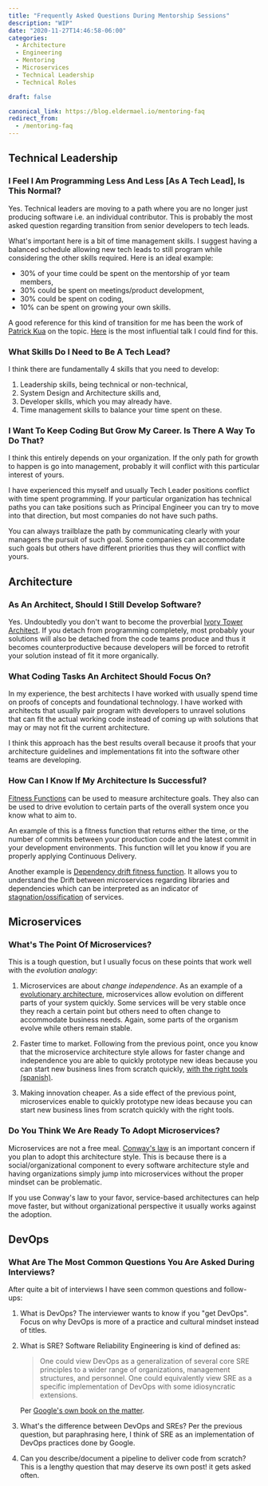 ```yaml
---
title: "Frequently Asked Questions During Mentorship Sessions"
description: "WIP"
date: "2020-11-27T14:46:58-06:00"
categories: 
  - Architecture
  - Engineering
  - Mentoring
  - Microservices
  - Technical Leadership
  - Technical Roles

draft: false

canonical_link: https://blog.eldermael.io/mentoring-faq
redirect_from:
  - /mentoring-faq
---
```


## Technical Leadership

### I Feel I Am Programming Less And Less \[As A Tech Lead], Is This Normal?

Yes. Technical leaders are moving to a path where you are no longer just
producing software i.e. an individual contributor. This is probably the most
asked question regarding transition from senior developers to tech leads.

What's important here is a bit of time management skills. I suggest having
a balanced schedule allowing new tech leads to still program while considering
the other skills required. Here is an ideal example:

- 30% of your time could be spent on the mentorship of yor team members,
- 30% could be spent on meetings/product development,
- 30% could be spent on coding,
- 10% can be spent on growing your own skills.

A good reference for this kind of transition for me has been the work of [Patrick Kua][1]
on the topic. [Here][6] is the most influential talk I could find for this.

### What Skills Do I Need to Be A Tech Lead?

I think there are fundamentally 4 skills that you need to develop:

1. Leadership skills, being technical or non-technical,
1. System Design and Architecture skills and,
1. Developer skills, which you may already have.
1. Time management skills to balance your time spent on these.

### I Want To Keep Coding But Grow My Career. Is There A Way To Do That?

I think this entirely depends on your organization. If the only path for
growth to happen is go into management, probably it will conflict with
this particular interest of yours.

I have experienced this myself and usually Tech Leader positions conflict
with time spent programming. If your particular organization has technical
paths you can take positions such as Principal Engineer you can try to move
into that direction, but most companies do not have such paths.

You can always trailblaze the path by communicating clearly with your managers
the pursuit of such goal. Some companies can accommodate such goals but others
have different priorities thus they will conflict with yours.

## Architecture

### As An Architect, Should I Still Develop Software?

Yes. Undoubtedly you don't want to become the proverbial [Ivory Tower 
Architect][2]. If you detach from programming completely, most probably
your solutions will also be detached from the code teams produce and
thus it becomes counterproductive because developers will be forced
to retrofit your solution instead of fit it more organically.

### What Coding Tasks An Architect Should Focus On?

In my experience, the best architects I have worked with usually spend
time on proofs of concepts and foundational technology. I have worked
with architects that usually pair program with developers to unravel
solutions that can fit the actual working code instead of coming up
with solutions that may or may not fit the current architecture.

I think this approach has the best results overall because it proofs
that your architecture guidelines and implementations fit into the
software other teams are developing.

### How Can I Know If My Architecture Is Successful?

[Fitness Functions][8] can be used to measure architecture goals.
They also can be used to drive evolution to certain parts of the
overall system once you know what to aim to.

An example of this is a fitness function that returns either the
time, or the number of commits between your production code and the
latest commit in your development environments. This function will
let you know if you are properly applying Continuous Delivery.

Another example is [Dependency drift fitness function][9]. It allows
you to understand the Drift between microservices regarding libraries
and dependencies which can be interpreted as an indicator of 
[stagnation/ossification][10] of services.

## Microservices

### What's The Point Of Microservices?

This is a tough question, but I usually focus on these points that
work well with the _evolution analogy_:

1. Microservices are about _change independence_. As an example of
   a [evolutionary architecture][3], microservices allow evolution
   on different parts of your system quickly. Some services will be
   very stable once they reach a certain point but others need to 
   often change to accommodate business needs. Again, some parts of the
   organism evolve while others remain stable.
   
1. Faster time to market. Following from the previous point, once you
   know that the microservice architecture style allows for faster change
   and independence you are able to quickly prototype new ideas because
   you can start new business lines from scratch quickly, [with the right
   tools (spanish)][7].

1. Making innovation cheaper. As a side effect of the previous point,
   microservices enable to quickly prototype new ideas because you can 
   start new business lines from scratch quickly with the right tools.

### Do You Think We Are Ready To Adopt Microservices?

Microservices are not a free meal. [Conway's law][4] is an important
concern if you plan to adopt this architecture style. This is because
there is a social/organizational component to every software architecture
style and having organizations simply jump into microservices without
the proper mindset can be problematic.

If you use Conway's law to your favor, service-based architectures can
help move faster, but without organizational perspective it usually works
against the adoption.

## DevOps

### What Are The Most Common Questions You Are Asked During Interviews?

After quite a bit of interviews I have seen common questions and follow-ups:

1. What is DevOps? The interviewer wants to know if you "get DevOps". Focus
   on why DevOps is more of a practice and cultural mindset instead of titles. 
   
1. What is SRE? Software Reliability Engineering is kind of defined as:

    > One could view DevOps as a generalization of several core SRE principles to 
    > a wider range of organizations, management structures, and personnel. One 
    > could equivalently view SRE as a specific implementation of DevOps with some 
    > idiosyncratic extensions.

   Per [Google's own book on the matter][5].

1. What's the difference between DevOps and SREs? Per the previous question, 
but paraphrasing here, I think of SRE as an implementation of DevOps practices done 
by Google.

1. Can you describe/document a pipeline to deliver code from scratch? This is a
   lengthy question that may deserve its own post! it gets asked often.

[1]: https://twitter.com/patkua
[2]: https://www.youtube.com/watch?v=v_nhv6aY1Kg
[3]: https://evolutionaryarchitecture.com/
[4]: https://en.wikipedia.org/wiki/Conway%27s_law
[5]: https://sre.google/sre-book/introduction/
[6]: https://www.youtube.com/watch?v=iLS6NXMXtLI
[7]: https://www.youtube.com/watch?v=YLq3x-WtaRc
[8]: https://www.thoughtworks.com/insights/articles/fitness-function-driven-development
[9]: https://www.thoughtworks.com/radar/techniques?blipid=201911044
[10]: https://www.youtube.com/watch?v=5kwMgHuOaes